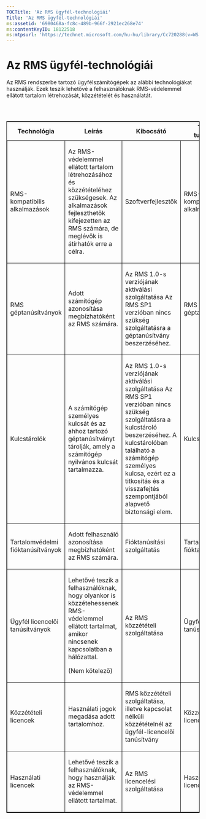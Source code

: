 ```yaml
---
TOCTitle: 'Az RMS ügyfél-technológiái'
Title: 'Az RMS ügyfél-technológiái'
ms:assetid: '6980468a-fc8c-489b-966f-2921ec268e74'
ms:contentKeyID: 18122518
ms:mtpsurl: 'https://technet.microsoft.com/hu-hu/library/Cc720288(v=WS.10)'
---
```


Az RMS ügyfél-technológiái
==========================

Az RMS rendszerbe tartozó ügyfélszámítógépek az alábbi technológiákat használják. Ezek teszik lehetővé a felhasználóknak RMS-védelemmel ellátott tartalom létrehozását, közzétételét és használatát.

###  

<p> </p>
<table style="border:1px solid black;">
<colgroup>
<col width="25%" />
<col width="25%" />
<col width="25%" />
<col width="25%" />
</colgroup>
<thead>
<tr class="header">
<th>Technológia</th>
<th>Leírás</th>
<th>Kibocsátó</th>
<th>További tudnivalók</th>
</tr>
</thead>
<tbody>
<tr class="odd">
<td style="border:1px solid black;"><p>RMS-kompatibilis alkalmazások</p></td>
<td style="border:1px solid black;"><p>Az RMS-védelemmel ellátott tartalom létrehozásához és közzétételéhez szükségesek. Az alkalmazások fejleszthetők kifejezetten az RMS számára, de meglévők is átírhatók erre a célra.</p></td>
<td style="border:1px solid black;"><p>Szoftverfejlesztők</p></td>
<td style="border:1px solid black;"><p>RMS-kompatibilis alkalmazások</p></td>
</tr>
<tr class="even">
<td style="border:1px solid black;"><p>RMS géptanúsítványok</p></td>
<td style="border:1px solid black;"><p>Adott számítógép azonosítása megbízhatóként az RMS számára.</p></td>
<td style="border:1px solid black;"><p>Az RMS 1.0-s verziójának aktiválási szolgáltatása Az RMS SP1 verzióban nincs szükség szolgáltatásra a géptanúsítvány beszerzéséhez.</p></td>
<td style="border:1px solid black;"><p>RMS géptanúsítványok</p></td>
</tr>
<tr class="odd">
<td style="border:1px solid black;"><p>Kulcstárolók</p></td>
<td style="border:1px solid black;"><p>A számítógép személyes kulcsát és az ahhoz tartozó géptanúsítványt tárolják, amely a számítógép nyilvános kulcsát tartalmazza.</p></td>
<td style="border:1px solid black;"><p>Az RMS 1.0-s verziójának aktiválási szolgáltatása Az RMS SP1 verzióban nincs szükség szolgáltatásra a kulcstároló beszerzéséhez. A kulcstárolóban található a számítógép személyes kulcsa, ezért ez a titkosítás és a visszafejtés szempontjából alapvető biztonsági elem.</p></td>
<td style="border:1px solid black;"><p>Kulcstárolók</p></td>
</tr>
<tr class="even">
<td style="border:1px solid black;"><p>Tartalomvédelmi fióktanúsítványok</p></td>
<td style="border:1px solid black;"><p>Adott felhasználó azonosítása megbízhatóként az RMS számára.</p></td>
<td style="border:1px solid black;"><p>Fióktanúsítási szolgáltatás</p></td>
<td style="border:1px solid black;"><p>Tartalomvédelmi fióktanúsítványok</p></td>
</tr>
<tr class="odd">
<td style="border:1px solid black;"><p>Ügyfél licencelői tanúsítványok</p></td>
<td style="border:1px solid black;"><p>Lehetővé teszik a felhasználóknak, hogy olyankor is közzétehessenek RMS-védelemmel ellátott tartalmat, amikor nincsenek kapcsolatban a hálózattal.</p>
<p>(Nem kötelező)</p></td>
<td style="border:1px solid black;"><p>Az RMS közzétételi szolgáltatása</p></td>
<td style="border:1px solid black;"><p>Ügyfél-licencelői tanúsítványok</p></td>
</tr>
<tr class="even">
<td style="border:1px solid black;"><p>Közzétételi licencek</p></td>
<td style="border:1px solid black;"><p>Használati jogok megadása adott tartalomhoz.</p></td>
<td style="border:1px solid black;"><p>RMS közzétételi szolgáltatása, illetve kapcsolat nélküli közzétételnél az ügyfél-licencelői tanúsítvány</p></td>
<td style="border:1px solid black;"><p>Közzétételi licencek</p></td>
</tr>
<tr class="odd">
<td style="border:1px solid black;"><p>Használati licencek</p></td>
<td style="border:1px solid black;"><p>Lehetővé teszik a felhasználóknak, hogy használják az RMS-védelemmel ellátott tartalmat.</p></td>
<td style="border:1px solid black;"><p>Az RMS licencelési szolgáltatása</p></td>
<td style="border:1px solid black;"><p>Használati licencek</p></td>
</tr>
</tbody>
</table>
